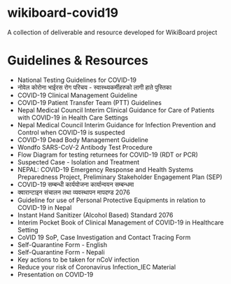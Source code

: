 # wikiboard-covid19
A collection of deliverable and resource developed for WikiBoard project

# Guidelines & Resources
- National Testing Guidelines for COVID-19
 - नोवेल कोरोना भाईरस रोग परिचय - स्वास्थ्यकर्मीहरुको लागी हाते पुस्तिका
- COVID-19 Clinical Management Guideline
- COVID-19 Patient Transfer Team (PTT) Guidelines
- Nepal Medical Council Interim Clinical Guidance for Care of Patients with COVID-19 in Health Care Settings
- Nepal Medical Council Interim Guidance for Infection Prevention and Control when COVID-19 is suspected
- COVID-19 Dead Body Management Guideline
- Wondfo SARS-CoV-2 Antibody Test Procedure
- Flow Diagram for testing returnees for COVID-19 (RDT or PCR)
- Suspected Case - Isolation and Treatment
- NEPAL: COVID-19 Emergency Response and Health Systems Preparedness Project, Preliminary Stakeholder Engagement Plan (SEP)
- COVID-19 सम्बन्धी कार्ययोजना कार्यान्वयन सम्बन्धमा
- क्वारान्टाइन संचालन तथा व्यवस्थापन मापदण्ड 2076
- Guideline for use of Personal Protective Equipments in relation to COVID-19 in Nepal
- Instant Hand Sanitizer (Alcohol Based) Standard 2076
- Interim Pocket Book of Clinical Management of COVID-19 in Healthcare Setting 
- CoVID 19 SoP, Case Investigation and Contact Tracing Form
- Self-Quarantine Form - English
- Self-Quarantine Form - Nepali
- Key actions to be taken for nCoV infection
- Reduce your risk of Coronavirus Infection_IEC Material
- Presentation on COVID-19
